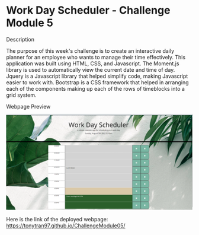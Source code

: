 # Work Day Scheduler - Challenge Module 5

Description

The purpose of this week's challenge is to create an interactive daily planner for an employee who wants to manage their time effectively. This application was built using HTML, CSS, and Javascript. The Moment.js library is used to automatically view the current date and time of day. Jquery is a Javascript library that helped simplify code, making Javascript easier to work with. Bootstrap is a CSS framework that helped in arranging each of the components making up each of the rows of timeblocks into a grid system. 

Webpage Preview

![Work Day Scheduler Preview](assets/images/previewSample.png)

Here is the link of the deployed webpage: https://tonytran97.github.io/ChallengeModule05/